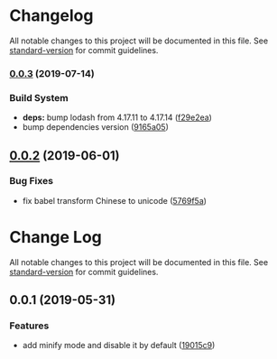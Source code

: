 # Changelog

All notable changes to this project will be documented in this file. See [standard-version](https://github.com/conventional-changelog/standard-version) for commit guidelines.

### [0.0.3](https://github.com/ntnyq/gulp-boilerplate/compare/v0.0.2...v0.0.3) (2019-07-14)


### Build System

* **deps:** bump lodash from 4.17.11 to 4.17.14 ([f29e2ea](https://github.com/ntnyq/gulp-boilerplate/commit/f29e2ea))
* bump dependencies version ([9165a05](https://github.com/ntnyq/gulp-boilerplate/commit/9165a05))



## [0.0.2](https://github.com/ntnyq/gulp-boilerplate/compare/v0.0.1...v0.0.2) (2019-06-01)


### Bug Fixes

* fix babel transform Chinese to unicode ([5769f5a](https://github.com/ntnyq/gulp-boilerplate/commit/5769f5a))



# Change Log

All notable changes to this project will be documented in this file. See [standard-version](https://github.com/conventional-changelog/standard-version) for commit guidelines.

## 0.0.1 (2019-05-31)


### Features

* add minify mode and disable it by default ([19015c9](https://github.com/ntnyq/gulp-boilerplate/commit/19015c9))
